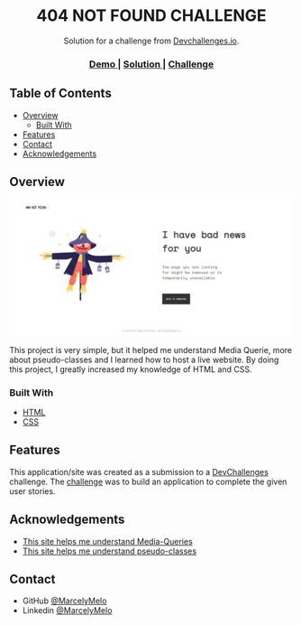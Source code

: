 <!-- Please update value in the {}  -->

<h1 align="center">404 NOT FOUND CHALLENGE</h1>

<div align="center">
   Solution for a challenge from  <a href="http://devchallenges.io" target="_blank">Devchallenges.io</a>.
</div>

<div align="center">
  <h3>
    <a href="https://marcelymelo.github.io/404-page-challenge/">
      Demo
    </a>
    <span> | </span>
    <a href="https://github.com/MarcelyMelo/404-page-challenge">
      Solution
    </a>
    <span> | </span>
    <a href="https://devchallenges.io/challenges/wBunSb7FPrIepJZAg0sY">
      Challenge
    </a>
  </h3>
</div>

<!-- TABLE OF CONTENTS -->

## Table of Contents

- [Overview](#overview)
  - [Built With](#built-with)
- [Features](#features)
- [Contact](#contact)
- [Acknowledgements](#acknowledgements)

<!-- OVERVIEW -->

## Overview

![screenshot](Images/ImgProject.jpeg)

This project is very simple, but it helped me understand Media Querie, more about pseudo-classes and I learned how to host a live website. By doing this project, I greatly increased my knowledge of HTML and CSS.

### Built With

<!-- This section should list any major frameworks that you built your project using. Here are a few examples.-->

- [HTML](https://pt.wikipedia.org/wiki/HTML)
- [CSS](https://pt.wikipedia.org/wiki/CSS)

## Features

<!-- List the features of your application or follow the template. Don't share the figma file here :) -->

This application/site was created as a submission to a [DevChallenges](https://devchallenges.io/challenges) challenge. The [challenge](https://devchallenges.io/challenges/wBunSb7FPrIepJZAg0sY) was to build an application to complete the given user stories.


## Acknowledgements

<!-- This section should list any articles or add-ons/plugins that helps you to complete the project. This is optional but it will help you in the future. For exmpale -->

- [This site helps me understand Media-Queries](https://developer.mozilla.org/pt-BR/docs/Web/CSS/Media_Queries/Using_media_queries)
- [This site helps me understand pseudo-classes](https://www.w3schools.com/css/css_pseudo_classes.asp)

## Contact

<!-- - Website [your-website.com](https://{your-web-site-link}) -->
- GitHub [@MarcelyMelo](https://github.com/MarcelyMelo)
- Linkedin [@MarcelyMelo](https://www.linkedin.com/in/marcelymelo/)
